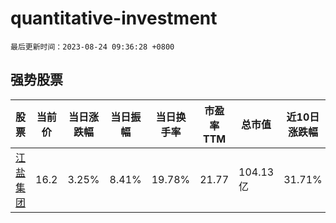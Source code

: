 # quantitative-investment

`最后更新时间：2023-08-24 09:36:28 +0800`

## 强势股票

|股票|当前价|当日涨跌幅|当日振幅|当日换手率|市盈率TTM|总市值|近10日涨跌幅|
|----|----|----|----|----|----|----|----|
|[江盐集团](https://xueqiu.com/S/SH601065)|16.2|3.25%|8.41%|19.78%|21.77|104.13亿|31.71%|
